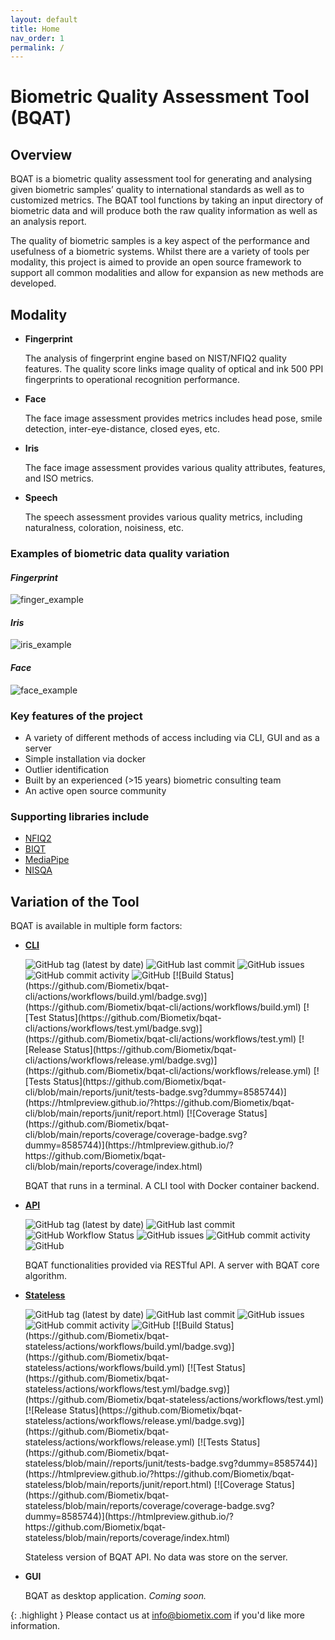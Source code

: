 ```yaml
---
layout: default
title: Home
nav_order: 1
permalink: /
---
```


# __Biometric Quality Assessment Tool (BQAT)__

## Overview

BQAT is a biometric quality assessment tool for generating and analysing given biometric samples’ quality to international standards as well as to customized metrics. The BQAT tool functions by taking an input directory of biometric data and will produce both the raw quality information as well as an analysis report.

The quality of biometric samples is a key aspect of the performance and usefulness of a biometric systems. Whilst there are a variety of tools per modality, this project is aimed to provide an open source framework to support all common modalities and allow for expansion as new methods are developed.

## Modality

+ __Fingerprint__

    The analysis of fingerprint engine based on NIST/NFIQ2 quality features. The quality score links image quality of optical and ink 500 PPI fingerprints to operational recognition performance.

+ __Face__

    The face image assessment provides metrics includes head pose, smile detection, inter-eye-distance, closed eyes, etc.

+ __Iris__

    The face image assessment provides various quality attributes, features, and ISO metrics.

+ __Speech__

    The speech assessment provides various quality metrics, including naturalness, coloration, noisiness, etc.

### Examples of biometric data quality variation

#### _Fingerprint_

![finger_example](../assets/images/finger_example.png)

#### _Iris_

![iris_example](../assets/images/iris_example.png)

#### _Face_

![face_example](../assets/images/face_example.png)

### Key features of the project

+ A variety of different methods of access including via CLI, GUI and as a server
+ Simple installation via docker
+ Outlier identification
+ Built by an experienced (>15 years) biometric consulting team
+ An active open source community

### Supporting libraries include

+ [NFIQ2](https://github.com/usnistgov/NFIQ2)
+ [BIQT](https://github.com/mitre/biqt)
+ [MediaPipe](https://github.com/google/mediapipe)
+ [NISQA](https://github.com/gabrielmittag/NISQA)

## Variation of the Tool

BQAT is available in multiple form factors:

+ __[CLI](https://github.com/Biometix/bqat-cli)__

    <img alt="GitHub tag (latest by date)" src="https://img.shields.io/github/v/tag/biometix/bqat-cli">
    <img alt="GitHub last commit" src="https://img.shields.io/github/last-commit/biometix/bqat-cli">
    <img alt="GitHub issues" src="https://img.shields.io/github/issues-raw/biometix/bqat-cli">
    <img alt="GitHub commit activity" src="https://img.shields.io/github/commit-activity/m/biometix/bqat-cli">
    <img alt="GitHub" src="https://img.shields.io/github/license/biometix/bqat-cli">
    [![Build Status](https://github.com/Biometix/bqat-cli/actions/workflows/build.yml/badge.svg)](https://github.com/Biometix/bqat-cli/actions/workflows/build.yml)
    [![Test Status](https://github.com/Biometix/bqat-cli/actions/workflows/test.yml/badge.svg)](https://github.com/Biometix/bqat-cli/actions/workflows/test.yml)
    [![Release Status](https://github.com/Biometix/bqat-cli/actions/workflows/release.yml/badge.svg)](https://github.com/Biometix/bqat-cli/actions/workflows/release.yml)
    [![Tests Status](https://github.com/Biometix/bqat-cli/blob/main/reports/junit/tests-badge.svg?dummy=8585744)](https://htmlpreview.github.io/?https://github.com/Biometix/bqat-cli/blob/main/reports/junit/report.html)
    [![Coverage Status](https://github.com/Biometix/bqat-cli/blob/main/reports/coverage/coverage-badge.svg?dummy=8585744)](https://htmlpreview.github.io/?https://github.com/Biometix/bqat-cli/blob/main/reports/coverage/index.html)

    BQAT that runs in a terminal. A CLI tool with Docker container backend.

+ __[API](https://github.com/Biometix/bqat-api)__

    <img alt="GitHub tag (latest by date)" src="https://img.shields.io/github/v/tag/biometix/bqat-api">
    <img alt="GitHub last commit" src="https://img.shields.io/github/last-commit/biometix/bqat-api">
    <img alt="GitHub Workflow Status" src="https://img.shields.io/github/actions/workflow/status/biometix/bqat-api/github-actions.yml">
    <img alt="GitHub issues" src="https://img.shields.io/github/issues-raw/biometix/bqat-api">
    <img alt="GitHub commit activity" src="https://img.shields.io/github/commit-activity/m/biometix/bqat-api">
    <img alt="GitHub" src="https://img.shields.io/github/license/biometix/bqat-api">

    BQAT functionalities provided via RESTful API. A server with BQAT core algorithm.

+ __[Stateless](https://github.com/Biometix/bqat-stateless)__

    <img alt="GitHub tag (latest by date)" src="https://img.shields.io/github/v/tag/biometix/bqat-stateless">
    <img alt="GitHub last commit" src="https://img.shields.io/github/last-commit/biometix/bqat-stateless">
    <img alt="GitHub issues" src="https://img.shields.io/github/issues-raw/biometix/bqat-stateless">
    <img alt="GitHub commit activity" src="https://img.shields.io/github/commit-activity/m/biometix/bqat-stateless">
    <img alt="GitHub" src="https://img.shields.io/github/license/biometix/bqat-stateless">
    [![Build Status](https://github.com/Biometix/bqat-stateless/actions/workflows/build.yml/badge.svg)](https://github.com/Biometix/bqat-stateless/actions/workflows/build.yml)
    [![Test Status](https://github.com/Biometix/bqat-stateless/actions/workflows/test.yml/badge.svg)](https://github.com/Biometix/bqat-stateless/actions/workflows/test.yml)
    [![Release Status](https://github.com/Biometix/bqat-stateless/actions/workflows/release.yml/badge.svg)](https://github.com/Biometix/bqat-stateless/actions/workflows/release.yml)
    [![Tests Status](https://github.com/Biometix/bqat-stateless/blob/main//reports/junit/tests-badge.svg?dummy=8585744)](https://htmlpreview.github.io/?https://github.com/Biometix/bqat-stateless/blob/main/reports/junit/report.html)
    [![Coverage Status](https://github.com/Biometix/bqat-stateless/blob/main/reports/coverage/coverage-badge.svg?dummy=8585744)](https://htmlpreview.github.io/?https://github.com/Biometix/bqat-stateless/blob/main/reports/coverage/index.html)

    Stateless version of BQAT API. No data was store on the server.

+ __GUI__

    BQAT as desktop application. _Coming soon._

{: .highlight }
Please contact us at info@biometix.com if you'd like more information.
